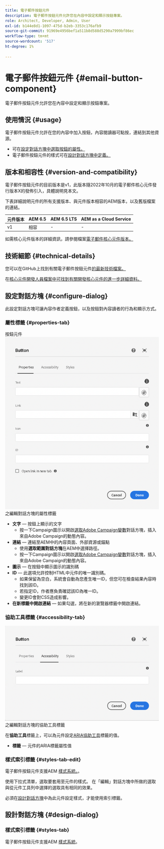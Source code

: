 ```yaml
---
title: 電子郵件按鈕元件
description: 電子郵件按鈕元件允許您在內容中設定和顯示按鈕專案。
role: Architect, Developer, Admin, User
exl-id: b144e8d1-1097-475d-b2eb-3353c176afb9
source-git-commit: 91969e4956bef1a511b8d588d5290a7999bf86ec
workflow-type: tm+mt
source-wordcount: '517'
ht-degree: 1%

---
```



# 電子郵件按鈕元件 {#email-button-component}

電子郵件按鈕元件允許您在內容中設定和顯示按鈕專案。

## 使用情況 {#usage}

電子郵件按鈕元件允許在您的內容中加入按鈕，內容閱讀器可點按，連結到其他資源。

* 可在[設定對話方塊中選取按鈕的屬性。](#configure-dialog)
* 電子郵件按鈕元件的樣式可在[設計對話方塊中定義。](#design-dialog)

## 版本和相容性 {#version-and-compatibility}

電子郵件按鈕元件的目前版本是v1，此版本隨2022年10月的電子郵件核心元件發行版本X的發佈引入，具體說明見本文。

下表詳細說明元件的所有支援版本、與元件版本相容的AEM版本，以及舊版檔案的連結。

| 元件版本 | AEM 6.5 | AEM 6.5 LTS | AEM as a Cloud Service  |
|---|---|---|---|
| v1 | 相容 | - | - |

如需核心元件版本的詳細資訊，請參閱檔案[電子郵件核心元件版本。](/help/email/versions.md)

## 技術細節 {#technical-details}

您可以在GitHub上找到有關電子郵件按鈕元件[的最新技術檔案。](https://adobe.com/go/aem_cmp_tech_email_button_v1)

在[核心元件開發人員檔案中可找到有關開發核心元件的進一步詳細資料。](/help/developing/overview.md)

## 設定對話方塊 {#configure-dialog}

此設定對話方塊可讓內容作者定義按鈕，以及按鈕對內容讀者的行為和顯示方式。

### 屬性標籤 {#properties-tab}

按鈕元件![&#128279;](/help/email/assets/email-button-edit-properties.png)之編輯對話方塊的屬性標籤

* **文字** — 按鈕上顯示的文字
   * 按一下Campaign圖示以開啟[選取Adobe Campaign變數](/help/email/campaign-variables.md)對話方塊，插入來自Adobe Campaign的動態內容。
* **連結** — 連結至AEM中的內容頁面、外部資源或錨點
   * 使用&#x200B;**選取範圍對話方塊**&#x200B;在AEM中選擇路徑。
   * 按一下Campaign圖示以開啟[選取Adobe Campaign變數](/help/email/campaign-variables.md)對話方塊，插入來自Adobe Campaign的動態內容。
* **圖示** — 在按鈕中顯示圖示的識別碼
* **ID** — 此選項允許控制HTML中元件的唯一識別碼。
   * 如果保留為空白，系統會自動為您產生唯一ID，但您可在檢查結果內容時找到該ID。
   * 若指定ID，作者應負責確認該ID為唯一ID。
   * 變更ID會對CSS造成影響。
* **在新標籤中開啟連結** — 如果勾選，將在新的瀏覽器標籤中開啟連結。

### 協助工具標籤 {#accessibility-tab}

![按鈕元件](/help/email/assets/email-button-edit-accessibility.png)之編輯對話方塊的協助工具標籤

在&#x200B;**協助工具**&#x200B;標籤上，可以為元件設定[ARIA協助工具](https://www.w3.org/WAI/standards-guidelines/aria/)標籤的值。

* **標籤** — 元件的ARIA標籤屬性值

### 樣式索引標籤 {#styles-tab-edit}

電子郵件按鈕元件支援AEM [樣式系統。](/help/get-started/authoring.md#component-styling)。

使用下拉式清單，選取要套用至元件的樣式。 在「編輯」對話方塊中所做的選取與從元件工具列中選擇的選取具有相同的效果。

必須在[設計對話方塊](#design-dialog)中為此元件設定樣式，才能使用索引標籤。

## 設計對話方塊 {#design-dialog}

### 樣式索引標籤 {#styles-tab}

電子郵件按鈕元件支援AEM [樣式系統](/help/get-started/authoring.md#component-styling)。
